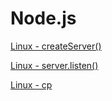 # Node.js

[Linux - createServer()](Node%20js%2074fb12929075482a84f8291339ab7aaf/Linux%20-%20createServer()%20e8ab638983344391b20d00ee7de6ba0e.md)

[Linux - server.listen()](Node%20js%2074fb12929075482a84f8291339ab7aaf/Linux%20-%20server%20listen()%2072fbdb07c8c1469390a1a4c5866a3bdc.md)

[Linux - cp](Node%20js%2074fb12929075482a84f8291339ab7aaf/Linux%20-%20cp%20a8eb090da40845f09d2f6f99335454c4.md)